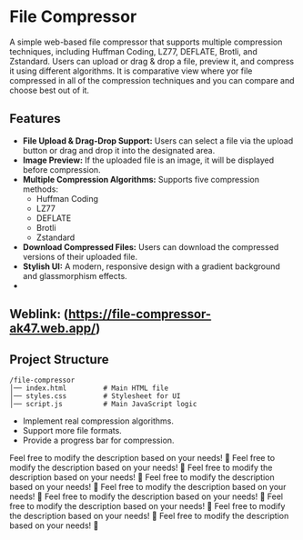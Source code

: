 # File Compressor

A simple web-based file compressor that supports multiple compression techniques, including Huffman Coding, LZ77, DEFLATE, Brotli, and Zstandard. Users can upload or drag & drop a file, preview it, and compress it using different algorithms. It is comparative view where yor file compressed in all of the compression techniques and you can compare and choose best out of it.

## Features

- **File Upload & Drag-Drop Support:** Users can select a file via the upload button or drag and drop it into the designated area.
- **Image Preview:** If the uploaded file is an image, it will be displayed before compression.
- **Multiple Compression Algorithms:** Supports five compression methods:
  - Huffman Coding
  - LZ77
  - DEFLATE
  - Brotli
  - Zstandard
- **Download Compressed Files:** Users can download the compressed versions of their uploaded file.
- **Stylish UI:** A modern, responsive design with a gradient background and glassmorphism effects.
- 

## Weblink: (https://file-compressor-ak47.web.app/)

## Project Structure

```
/file-compressor
│── index.html         # Main HTML file
│── styles.css         # Stylesheet for UI
│── script.js          # Main JavaScript logic
```

- Implement real compression algorithms.
- Support more file formats.
- Provide a progress bar for compression.

Feel free to modify the description based on your needs! 🚀
Feel free to modify the description based on your needs! 🚀
Feel free to modify the description based on your needs! 🚀
Feel free to modify the description based on your needs! 🚀
Feel free to modify the description based on your needs! 🚀
Feel free to modify the description based on your needs! 🚀
Feel free to modify the description based on your needs! 🚀
Feel free to modify the description based on your needs! 🚀
Feel free to modify the description based on your needs! 🚀
